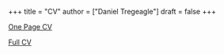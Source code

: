 +++
title = "CV"
author = ["Daniel Tregeagle"]
draft = false
+++

<style>
body {
text-align: justify}
</style>

[One Page CV](/files/tregeagleCV_2018_09_OnePage.pdf)

[Full CV](/files/tregeagleCV_2021_07.pdf)
